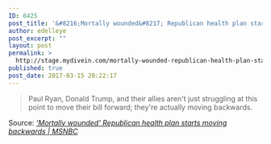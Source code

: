 ```yaml
---
ID: 6425
post_title: '&#8216;Mortally wounded&#8217; Republican health plan starts moving backwards | MSNBC'
author: edelleye
post_excerpt: ""
layout: post
permalink: >
  http://stage.mydivein.com/mortally-wounded-republican-health-plan-starts-moving-backwards-msnbc/
published: true
post_date: 2017-03-15 20:22:17
---
```

<blockquote><a href="http://www.msnbc.com/rachel-maddow-show/mortally-wounded-republican-health-plan-starts-moving-backwards"><img class="alignnone size-full" src="http://stage.mydivein.com/wp-content/uploads/2017/03/rtsozn8.jpg" alt="" /></a>Paul Ryan, Donald Trump, and their allies aren't just struggling at this point to move their bill forward; they're actually moving backwards.</blockquote>
Source: <em><a href="http://www.msnbc.com/rachel-maddow-show/mortally-wounded-republican-health-plan-starts-moving-backwards">'Mortally wounded' Republican health plan starts moving backwards | MSNBC</a></em>